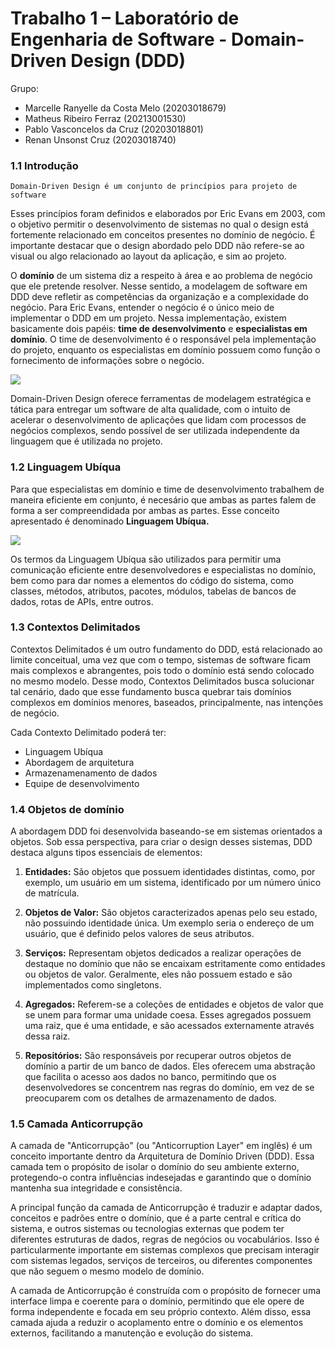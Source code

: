 
# Trabalho 1 – Laboratório de Engenharia de Software - Domain-Driven Design (DDD)

Grupo: 
- Marcelle Ranyelle da Costa Melo (20203018679)
- Matheus Ribeiro Ferraz (20213001530)
- Pablo Vasconcelos da Cruz (20203018801)
- Renan Unsonst Cruz (20203018740)

### 1.1 Introdução

    Domain-Driven Design é um conjunto de princípios para projeto de software

Esses princípios foram definidos e elaborados por Eric Evans em 2003, com o objetivo permitir o desenvolvimento de sistemas no qual o design está fortemente relacionado em conceitos presentes no domínio de negócio. É importante destacar que o design abordado pelo DDD não refere-se ao visual ou algo relacionado ao layout da aplicação, e sim ao projeto.

O **domínio** de um sistema diz a respeito à área e ao problema de negócio que ele pretende resolver. Nesse sentido, a modelagem de software em DDD deve refletir as competências da organização e a complexidade do negócio. Para Eric Evans, entender o negócio é o único meio de implementar o DDD em um projeto. Nessa implementação, existem basicamente dois papéis: **time de desenvolvimento** e **especialistas em domínio**. O time de desenvolvimento é o responsável pela implementação do projeto, enquanto os especialistas em domínio possuem como função o fornecimento de informações sobre o negócio.

![](https://i.zst.com.br/thumbs/12/2f/32/1458255726.jpg)

Domain-Driven Design oferece ferramentas de modelagem estratégica e tática para entregar um software de alta qualidade, com o intuito de acelerar o desenvolvimento de aplicações que lidam com processos de negócios complexos, sendo possível de ser utilizada independente da linguagem que é utilizada no projeto. 



### 1.2 Linguagem Ubíqua

Para que especialistas em domínio e time de desenvolvimento trabalhem de maneira eficiente em conjunto, é necesário que ambas as partes falem de forma a ser compreendidada por ambas as partes. Esse conceito apresentado é denominado **Linguagem Ubíqua.**

![](https://engsoftmoderna.info/artigos/figs/linguagem-onipresente.svg)

Os termos da Linguagem Ubíqua são utilizados para permitir uma comunicação eficiente entre desenvolvedores e especialistas no domínio, bem como para dar nomes a elementos do código do sistema, como classes, métodos, atributos, pacotes, módulos, tabelas de bancos de dados, rotas de APIs, entre outros.

### 1.3 Contextos Delimitados

Contextos Delimitados é um outro fundamento do DDD, está relacionado ao limite conceitual, uma vez que com o tempo, sistemas de software ficam mais complexos e abrangentes, pois todo o domínio está sendo colocado no mesmo modelo. Desse modo, Contextos Delimitados busca solucionar tal cenário, dado que esse fundamento busca quebrar tais domínios complexos em domínios menores, baseados, principalmente, nas intenções de negócio.

Cada Contexto Delimitado poderá ter:
- Linguagem Ubíqua
- Abordagem de arquitetura
- Armazenamenamento de dados
- Equipe de desenvolvimento

### 1.4 Objetos de domínio

A abordagem DDD foi desenvolvida baseando-se em sistemas orientados a objetos. Sob essa perspectiva, para criar o design desses sistemas, DDD destaca alguns tipos essenciais de elementos:

1. **Entidades:** São objetos que possuem identidades distintas, como, por exemplo, um usuário em um sistema, identificado por um número único de matrícula.

2. **Objetos de Valor:** São objetos caracterizados apenas pelo seu estado, não possuindo identidade única. Um exemplo seria o endereço de um usuário, que é definido pelos valores de seus atributos.

3. **Serviços:** Representam objetos dedicados a realizar operações de destaque no domínio que não se encaixam estritamente como entidades ou objetos de valor. Geralmente, eles não possuem estado e são implementados como singletons.

4. **Agregados:** Referem-se a coleções de entidades e objetos de valor que se unem para formar uma unidade coesa. Esses agregados possuem uma raiz, que é uma entidade, e são acessados externamente através dessa raiz.

5. **Repositórios:** São responsáveis por recuperar outros objetos de domínio a partir de um banco de dados. Eles oferecem uma abstração que facilita o acesso aos dados no banco, permitindo que os desenvolvedores se concentrem nas regras do domínio, em vez de se preocuparem com os detalhes de armazenamento de dados.

### 1.5 Camada Anticorrupção

A camada de "Anticorrupção" (ou "Anticorruption Layer" em inglês) é um conceito importante dentro da Arquitetura de Domínio Driven (DDD). Essa camada tem o propósito de isolar o domínio do seu ambiente externo, protegendo-o contra influências indesejadas e garantindo que o domínio mantenha sua integridade e consistência.

A principal função da camada de Anticorrupção é traduzir e adaptar dados, conceitos e padrões entre o domínio, que é a parte central e crítica do sistema, e outros sistemas ou tecnologias externas que podem ter diferentes estruturas de dados, regras de negócios ou vocabulários. Isso é particularmente importante em sistemas complexos que precisam interagir com sistemas legados, serviços de terceiros, ou diferentes componentes que não seguem o mesmo modelo de domínio.

A camada de Anticorrupção é construída com o propósito de fornecer uma interface limpa e coerente para o domínio, permitindo que ele opere de forma independente e focada em seu próprio contexto. Além disso, essa camada ajuda a reduzir o acoplamento entre o domínio e os elementos externos, facilitando a manutenção e evolução do sistema.

